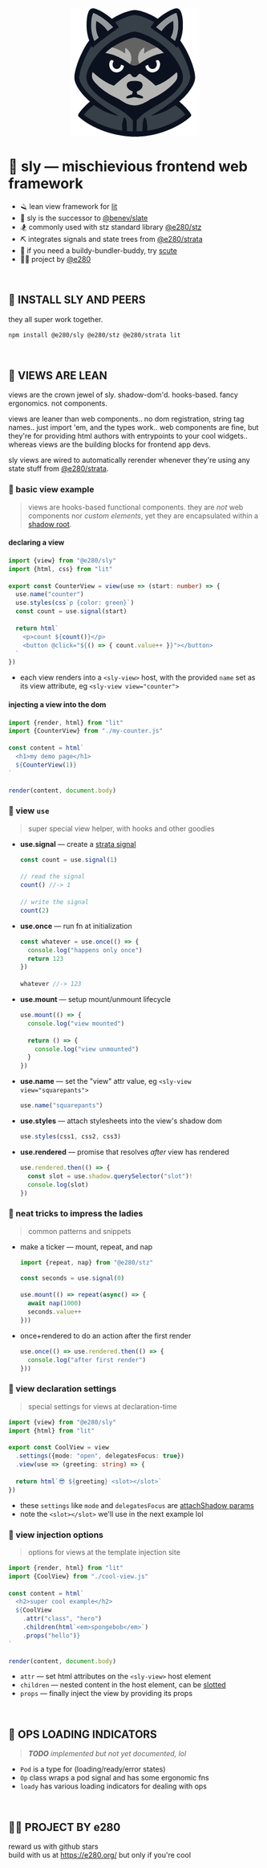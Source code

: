 
<div align="center"><img alt="" width="256" src="./assets/favicon.png"/></div>

# 🦝 sly — mischievious frontend web framework
- 🪒 lean view framework for [lit](https://lit.dev/)
- 🌅 sly is the successor to [@benev/slate](https://github.com/benevolent-games/slate)
- 🏂 commonly used with stz standard library [@e280/stz](https://github.com/e280/stz)
- ⛏️ integrates signals and state trees from [@e280/strata](https://github.com/e280/strata)
- 🐢 if you need a buildy-bundler-buddy, try [scute](https://github.com/e280/scute)
- 🧑‍💻 project by [@e280](https://e280.org/)

<br/>

## 🦝 INSTALL SLY AND PEERS
they all super work together.

```sh
npm install @e280/sly @e280/stz @e280/strata lit
```

<br/>

## 🦝 VIEWS ARE LEAN
views are the crown jewel of sly. shadow-dom'd. hooks-based. fancy ergonomics. not components.

views are leaner than web components.. no dom registration, string tag names.. just import 'em, and the types work.. web components are fine, but they're for providing html authors with entrypoints to your cool widgets.. whereas views are the building blocks for frontend app devs.

sly views are wired to automatically rerender whenever they're using any state stuff from [@e280/strata](https://github.com/e280/strata).

### 🍋 basic view example
> views are hooks-based functional components. they are *not* web components nor *custom elements*, yet they are encapsulated within a [shadow root](https://developer.mozilla.org/en-US/docs/Web/API/Web_components/Using_shadow_DOM).

#### declaring a view
```ts
import {view} from "@e280/sly"
import {html, css} from "lit"

export const CounterView = view(use => (start: number) => {
  use.name("counter")
  use.styles(css`p {color: green}`)
  const count = use.signal(start)

  return html`
    <p>count ${count()}</p>
    <button @click="${() => { count.value++ }}"></button>
  `
})
```
- each view renders into a `<sly-view>` host, with the provided `name` set as its view attribute, eg `<sly-view view="counter">`

#### injecting a view into the dom
```ts
import {render, html} from "lit"
import {CounterView} from "./my-counter.js"

const content = html`
  <h1>my demo page</h1>
  ${CounterView(1)}
`

render(content, document.body)
```

### 🍋 view `use`
> super special view helper, with hooks and other goodies

- **use.signal** — create a [strata signal](https://github.com/e280/strata)
    ```ts
    const count = use.signal(1)

    // read the signal
    count() //-> 1

    // write the signal
    count(2)
    ```
- **use.once** — run fn at initialization
    ```ts
    const whatever = use.once(() => {
      console.log("happens only once")
      return 123
    })

    whatever //-> 123
    ```
- **use.mount** — setup mount/unmount lifecycle
    ```ts
    use.mount(() => {
      console.log("view mounted")

      return () => {
        console.log("view unmounted")
      }
    })
    ```
- **use.name** — set the "view" attr value, eg `<sly-view view="squarepants">`
    ```ts
    use.name("squarepants")
    ```
- **use.styles** — attach stylesheets into the view's shadow dom
    ```ts
    use.styles(css1, css2, css3)
    ```
- **use.rendered** — promise that resolves *after* view has rendered
    ```ts
    use.rendered.then(() => {
      const slot = use.shadow.querySelector("slot")!
      console.log(slot)
    })
    ```

### 🍋 neat tricks to impress the ladies
> common patterns and snippets

- make a ticker — mount, repeat, and nap
    ```ts
    import {repeat, nap} from "@e280/stz"
    ```
    ```ts
    const seconds = use.signal(0)

    use.mount(() => repeat(async() => {
      await nap(1000)
      seconds.value++
    }))
    ```
- once+rendered to do an action after the first render
    ```ts
    use.once(() => use.rendered.then(() => {
      console.log("after first render")
    }))
    ```

### 🍋 view declaration settings
> special settings for views at declaration-time

```ts
import {view} from "@e280/sly"
import {html} from "lit"

export const CoolView = view
  .settings({mode: "open", delegatesFocus: true})
  .view(use => (greeting: string) => {

  return html`😎 ${greeting} <slot></slot>`
})
```
- these `settings` like `mode` and `delegatesFocus` are [attachShadow params](https://developer.mozilla.org/en-US/docs/Web/API/Element/attachShadow#parameters)
- note the `<slot></slot>` we'll use in the next example lol

### 🍋 view injection options
> options for views at the template injection site

```ts
import {render, html} from "lit"
import {CoolView} from "./cool-view.js"

const content = html`
  <h2>super cool example</h2>
  ${CoolView
    .attr("class", "hero")
    .children(html`<em>spongebob</em>`)
    .props("hello")}
`

render(content, document.body)
```
- `attr` — set html attributes on the `<sly-view>` host element
- `children` — nested content in the host element, can be [slotted](https://developer.mozilla.org/en-US/docs/Web/API/Web_components/Using_templates_and_slots)
- `props` — finally inject the view by providing its props

<br/>

## 🦝 OPS LOADING INDICATORS
> ***TODO*** *implemented but not yet documented, lol*
- `Pod` is a type for (loading/ready/error states)
- `Op` class wraps a pod signal and has some ergonomic fns
- `loady` has various loading indicators for dealing with ops

<br/>

## 🧑‍💻 PROJECT BY e280
reward us with github stars  
build with us at https://e280.org/ but only if you're cool  

